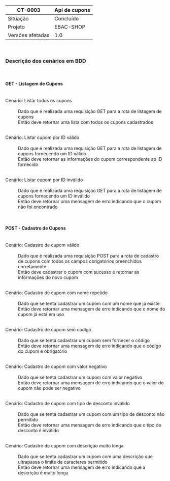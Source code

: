 | CT-0003          | Api de cupons              |
| ---------------- | -------------------------- |
| Situação         | Concluído                  |
| Projeto          | EBAC-SHOP                  |
| Versões afetadas | 1.0                        |

</br>
<h3>Descrição dos cenários em BDD</h3>
</br>
<h4>GET - Listagem de Cupons</h4>
<dl>
  </br>
  <dt>Cenário: Listar todos os cupons</dt>
  </br>
  <dd>Dado que é realizada uma requisição GET para a rota de listagem de cupons</dd>
  <dd>Então deve retornar uma lista com todos os cupons cadastrados</dd>
</dl>
<dl>
  </br>
  <dt>Cenário: Listar cupom por ID válido</dt>
  </br>
  <dd>Dado que é realizada uma requisição GET para a rota de listagem de cupons fornecendo um ID válido</dd>
  <dd>Então deve retornar as informações do cupom correspondente ao ID fornecido</dd>
</dl>
<dl>
  </br>
  <dt>Cenário: Listar cupom por ID inválido</dt>
  </br>
  <dd>Dado que é realizada uma requisição GET para a rota de listagem de cupons fornecendo um ID inválido</dd>
  <dd>Então deve retornar uma mensagem de erro indicando que o cupom não foi encontrado</dd>
</dl>
</br>
<h4>POST - Cadastro de Cupons</h4>
<dl>
  </br>
  <dt>Cenário: Cadastro de cupom válido</dt>
  </br>
  <dd>Dado que é realizada uma requisição POST para a rota de cadastro de cupons com todos os campos obrigatórios preenchidos corretamente</dd>
  <dd>Então deve cadastrar o cupom com sucesso e retornar as informações do novo cupom</dd>
</dl>
<dl>
  </br>
  <dt>Cenário: Cadastro de cupom com nome repetido</dt>
  </br>
  <dd>Dado que se tenta cadastrar um cupom com um nome que já existe</dd>
  <dd>Então deve retornar uma mensagem de erro indicando que o nome do cupom já está em uso</dd>
</dl>
<dl>
  </br>
  <dt>Cenário: Cadastro de cupom sem código</dt>
  </br>
  <dd>Dado que se tenta cadastrar um cupom sem fornecer o código</dd>
  <dd>Então deve retornar uma mensagem de erro indicando que o código do cupom é obrigatório</dd>
</dl>
<dl>
  </br>
  <dt>Cenário: Cadastro de cupom com valor negativo</dt>
  </br>
  <dd>Dado que se tenta cadastrar um cupom com valor negativo</dd>
  <dd>Então deve retornar uma mensagem de erro indicando que o valor do cupom não pode ser negativo</dd>
</dl>
<dl>
  </br>
  <dt>Cenário: Cadastro de cupom com tipo de desconto inválido</dt>
  </br>
  <dd>Dado que se tenta cadastrar um cupom com um tipo de desconto não permitido</dd>
  <dd>Então deve retornar uma mensagem de erro indicando que o tipo de desconto é inválido</dd>
</dl>
<dl>
  </br>
  <dt>Cenário: Cadastro de cupom com descrição muito longa</dt>
  </br>
  <dd>Dado que se tenta cadastrar um cupom com uma descrição que ultrapassa o limite de caracteres permitido</dd>
  <dd>Então deve retornar uma mensagem de erro indicando que a descrição é muito longa</dd>
</dl>
